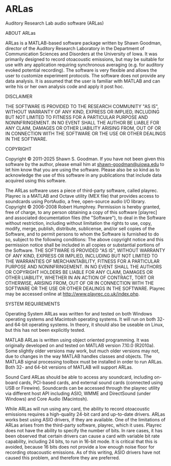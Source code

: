 # ARLas
Auditory Research Lab audio software (ARLas)

ABOUT ARLas

ARLas is a MATLAB-based software package written by Shawn Goodman, director of the Auditory Research Laboratory in the Department of Communication Sciences and Disorders at the University of Iowa. It was primarily designed to record otoacoustic emissions, but may be suitable for use with any application requiring synchronous averaging (e.g. for auditory evoked potential recording). The software is very flexible and allows the user to customize experiment protocols. The software does not provide any data analysis. It is assumed that the user is familiar with MATLAB and can write his or her own analysis code and apply it post hoc. 

DISCLAIMER

THE SOFTWARE IS PROVIDED TO THE RESEARCH COMMUNITY "AS IS", WITHOUT WARRANTY OF ANY KIND, EXPRESS OR IMPLIED, INCLUDING BUT NOT LIMITED TO FITNESS FOR A PARTICULAR PURPOSE AND NONINFRINGEMENT. IN NO EVENT SHALL THE AUTHOR BE LIABLE FOR ANY CLAIM, DAMAGES OR OTHER LIABILITY ARISING FROM, OUT OF OR IN CONNECTION WITH THE SOFTWARE OR THE USE OR OTHER DEALINGS IN THE SOFTWARE.

COPYRIGHT

Copyright © 2011-2025 Shawn S. Goodman. If you have not been given this software by the author, please email him at 
shawn-goodman@uiowa.edu to let him know that you are using the software.  Please also be so kind as to acknowledge the use of this software in any publications that include data acquired using this software.

The ARLas software uses a piece of third-party software, called playrec.  Playrec is a MATLAB and Octave utility (MEX file) that provides access to soundcards using PortAudio, a free, open-source audio I/O library. Copyright © 2006-2008 Robert Humphrey.  Permission is hereby granted, free of charge, to any person obtaining a copy of this software [playrec] and associated documentation files (the "Software"), to deal in the Software without restriction, including without limitation the rights to use, copy, modify, merge, publish, distribute, sublicense, and/or sell copies of the Software, and to permit persons to whom the Software is furnished to do so, subject to the following conditions: The above copyright notice and this permission notice shall be included in all copies or substantial portions of the Software. THE SOFTWARE IS PROVIDED "AS IS", WITHOUT WARRANTY OF ANY KIND, EXPRESS OR IMPLIED, INCLUDING BUT NOT LIMITED TO THE WARRANTIES OF MERCHANTABILITY, FITNESS FOR A PARTICULAR PURPOSE AND NONINFRINGEMENT. IN NO EVENT SHALL THE AUTHORS OR COPYRIGHT HOLDERS BE LIABLE FOR ANY CLAIM, DAMAGES OR OTHER LIABILITY, WHETHER IN AN ACTION OF CONTRACT, TORT OR OTHERWISE, ARISING FROM, OUT OF OR IN CONNECTION WITH THE SOFTWARE OR THE USE OR OTHER DEALINGS IN THE SOFTWARE.  Playrec may be accessed online at http://www.playrec.co.uk/index.php.


SYSTEM  REQUIREMENTS

Operating System
ARLas was written for and tested on both Windows operating systems and Macintosh operating systems. It will run on both 32- and 64-bit operating systems. In theory, it should also be useable on Linux, but this has not been explicitly tested.  

MATLAB
ARLas is written using object oriented programming.  It was originally developed on and tested on MATLAB version 7.10.0 (R2010a).  Some slightly older versions may work, but much older versions may not, due to changes in the way MATLAB handles classes and objects.  The MATLAB signal processing toolbox must be installed in order to run ARLas. Both 32- and 64-bit versions of MATLAB will support ARLas.

Sound Card
ARLas should be able to access any soundcard, including on-board cards, PCI-based cards, and external sound cards (connected using USB or Firewire).  Soundcards can be accessed through the playrec utility via different host API including ASIO, WMME and DirectSound (under Windows) and Core Audio (Macintosh).  

While ARLas will run using any card, the ability to record otoacoustic emissions requires a high-quality 24-bit card and up-to-date drivers.  ARLas works best using ASIO drivers, if they are available.  One of the limitations of ARLas arises from the third-party software, playrec, which it uses.  Playrec does not have the ability to specify the number of bits.  In rare cases, it has been observed that certain drivers can cause a card with variable bit rate capability, including 24 bits, to run in 16-bit mode.  It is critical that this is avoided, because 16 bits does not provide a low enough noise floor for recording otoacoustic emissions.  As of this writing, ASIO drivers have not caused this problem, and therefore they are preferred.  
